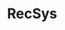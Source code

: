 ---
layout: list
title:  RecSys
slug:   RecSys
description: >
  All posts about Recommendation System.  
  추천 시스템 관련 자료들입니다.
---